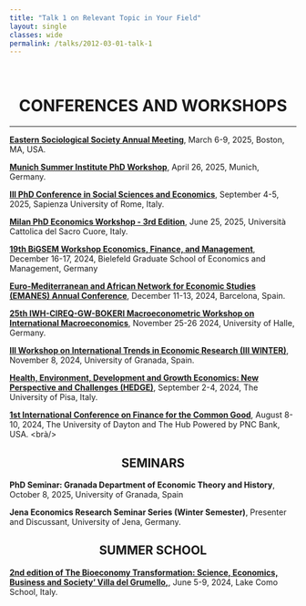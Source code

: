 ```yaml
---
title: "Talk 1 on Relevant Topic in Your Field"
layout: single
classes: wide
permalink: /talks/2012-03-01-talk-1
---
```


<br/> 

<!-- Google Tag Manager (noscript) -->
<noscript><iframe src="https://www.googletagmanager.com/ns.html?id=GTM-PNS829G"
height="0" width="0" style="display:none;visibility:hidden"></iframe></noscript>
<!-- End Google Tag Manager (noscript) -->

# <center> CONFERENCES AND WORKSHOPS </center>
- - -
**[Eastern Sociological Society Annual Meeting](https://www.essnet.org/annual-conference)**, March 6-9, 2025, Boston, MA, USA. <br/>

**[Munich Summer Institute PhD Workshop](https://www.munich-summer-institute.org/msi-ph-d-workshop)**, April 26, 2025, Munich, Germany.  <br/>

**[III PhD Conference in Social Sciences and Economics](https://sites.google.com/uniroma1.it/sapienzaphdconference/call-for-applications-2025?authuser=0)**, September 4-5, 2025, Sapienza University of Rome, Italy.   <br/>

**[Milan PhD Economics Workshop - 3rd Edition](https://sites.google.com/view/milanphdeconworkshop/home)**, June 25, 2025, Università Cattolica del Sacro Cuore, Italy.   <br/>

**[19th BiGSEM Workshop Economics, Finance, and Management](https://www.uni-bielefeld.de/fakultaeten/wirtschaftswissenschaften/einrichtungen/bigsem/bigsem-doctoral-workshop/previous-bigsem-doctoral/)**, December 16-17, 2024, Bielefeld Graduate School of Economics and Management, Germany  <br/>

**[Euro-Mediterranean and African Network for Economic Studies (EMANES) Annual Conference](https://conference2024.emnes.org/programme/#1702356891788-29c57554-bb37)**, December 11-13, 2024, Barcelona, Spain.  <br/>

**[25th IWH-CIREQ-GW-BOKERI Macroeconometric Workshop on International Macroeconomics](https://masteres.ugr.es/economics/docencia/plan-estudios/detallado)**,   November 25-26 2024,  University of Halle, Germany.   <br/>

**[III Workshop on International Trends in Economic Research (III WINTER)](https://masteres.ugr.es/economics/docencia/plan-estudios/detallado)**,  November 8, 2024,  University of Granada, Spain.   <br/>

**[Health, Environment, Development and Growth Economics: New Perspective and Challenges (HEDGE)](https://sites.google.com/view/hedge-2024)**,   September 2-4, 2024, The University of Pisa, Italy.  <br/>

**[1st International Conference on Finance for the Common Good](https://www.iwh-halle.de/en/about-the-iwh/events/detail/25th-iwh-cireq-gw-bokeri-macroeconometric-workshop-international-macroeconomics)**, August 8-10, 2024, The University of Dayton and The Hub Powered by PNC Bank, USA.   <brà/>


## <center> SEMINARS </center>

**PhD Seminar: Granada Department of Economic Theory and History**, October 8, 2025, University of Granada, Spain  <br/>

**Jena Economics Research Seminar Series (Winter Semester)**, Presenter and Discussant, University of Jena, Germany.  <br/>



## <center> SUMMER SCHOOL </center>

**[2nd edition of The Bioeconomy Transformation: Science, Economics, Business and Society’ Villa del Grumello,](https://lakecomoschool.org/wp-content/uploads/2023/11/BTSE.pdf)**,   June 5-9, 2024, Lake Como School, Italy.  <br/>


